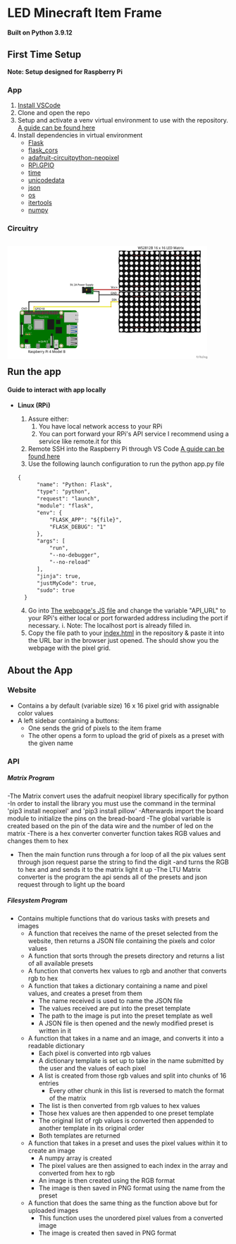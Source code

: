 # LED Minecraft Item Frame
**Built on Python 3.9.12**
## First Time Setup
**Note: Setup designed for Raspberry Pi**
### App
1. [Install VSCode](https://code.visualstudio.com/download)
2. Clone and open the repo
3. Setup and activate a venv virtual environment to use with the repository. 
  [A guide can be found here](https://docs.python.org/3/library/venv.html)
3. Install dependencies in virtual environment
   - [Flask](https://pypi.org/project/Flask/)
   - [flask_cors](https://pypi.org/project/Flask-Cors/) 
   - [adafruit-circuitpython-neopixel](hhttps://pypi.org/project/adafruit-circuitpython-neopixel/)
   - [RPi.GPIO](https://pypi.org/project/RPi.GPIO/)
   - [time](https://pypi.org/project/time/)
   - [unicodedata](https://docs.python.org/3/library/unicodedata.html)
   - [json](https://docs.python.org/3/library/json.html)
   - [os](https://docs.python.org/3/library/os.html)
   - [itertools](https://docs.python.org/3/library/itertools.html)
   - [numpy](https://pypi.org/project/numpy/)

### Circuitry
<div style="float:left;margin-right:10%" markdown="1">
    
![Circuitry Sketch](docs/circuitry_sketch_bb.png)
</div>

## Run the app
#### Guide to interact with app locally
- **Linux (RPi)**
    1. Assure either:
       1. You have local network access to your RPi
       2. You can port forward your RPi's API service
          I recommend using a service like remote.it for this 
    2. Remote SSH into the Raspberry Pi through VS Code
      [A guide can be found here](https://code.visualstudio.com/docs/remote/ssh)
    3. Use the following launch configuration to run the python app.py file
  
      {
            "name": "Python: Flask",
            "type": "python",
            "request": "launch",
            "module": "flask",
            "env": {
                "FLASK_APP": "${file}",
                "FLASK_DEBUG": "1"
            },
            "args": [
                "run",
                "--no-debugger",
                "--no-reload"
            ],
            "jinja": true,
            "justMyCode": true,
            "sudo": true
        }
    4. Go into [The webpage's JS file](Webpage/app.js) and change the variable "API_URL" to your RPi's either local or port forwarded address including the port if necessary.
      i. Note: The localhost port is already filled in.
    5. Copy the file path to your [index.html](Webpage/index.html) in the repository & paste it into the URL bar in the browser just opened. The should show you the webpage with the pixel grid.

## About the App
### Website
- Contains a by default (variable size) 16 x 16 pixel grid with assignable color values
- A left sidebar containing a buttons:
  - One sends the grid of pixels to the item frame
  - The other opens a form to upload the grid of pixels as a preset with the given name

### API
##### Matrix Program
-The Matrix convert uses the adafruit neopixel library specifically for python
-In order to install the library you must use the command in the terminal 'pip3 install neopixel' and 'pip3 install pillow'
-Afterwards import the board module to initialize the pins on the bread-board
-The global variable is created based on the pin of the data wire and the number of led on the matrix
-There is a hex converter converter function takes RGB values and changes them to hex
- Then the main function runs through a for loop of all the pix values sent through json request parse the string to find the digit
-and turns the RGB to hex and and sends it to the matrix light it up
-The LTU Matrix converter is the program the api sends all of the presets and json request through to light up the board
##### Filesystem Program
- Contains multiple functions that do various tasks with presets and images
  - A function that receives the name of the preset selected from the website, then returns a JSON file containing the pixels and color values
  - A function that sorts through the presets directory and returns a list of all available presets
  - A function that converts hex values to rgb and another that converts rgb to hex
  - A function that takes a dictionary containing a name and pixel values, and creates a preset from them
    - The name received is used to name the JSON file
    - The values received are put into the preset template
    - The path to the image is put into the preset template as well
    - A JSON file is then opened and the newly modified preset is written in it
  - A function that takes in a name and an image, and converts it into a readable dictionary
    - Each pixel is converted into rgb values
    - A dictionary template is set up to take in the name submitted by the user and the values of each pixel
    - A list is created from those rgb values and split into chunks of 16 entries
      - Every other chunk in this list is reversed to match the format of the matrix
    - The list is then converted from rgb values to hex values
    - Those hex values are then appended to one preset template
    - The original list of rgb values is converted then appended to another template in its original order
    - Both templates are returned
  - A function that takes in a preset and uses the pixel values within it to create an image
    - A numpy array is created
    - The pixel values are then assigned to each index in the array and converted from hex to rgb
    - An image is then created using the RGB format
    - The image is then saved in PNG format using the name from the preset
  - A function that does the same thing as the function above but for uploaded images
    - This function uses the unordered pixel values from a converted image
    - The image is created then saved in PNG format